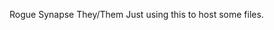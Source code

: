Rogue Synapse
They/Them
Just using this to host some files.

<!---
RogueSynapse292/RogueSynapse292 is a ✨ special ✨ repository because its `README.md` (this file) appears on your GitHub profile.
You can click the Preview link to take a look at your changes.
--->
